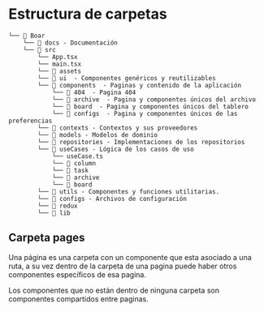 
# Estructura de carpetas

```
└── 📁 Boar
    └── 📁 docs - Documentación
    └── 📁 src
        └── App.tsx
        └── main.tsx
        └── 📁 assets 
        └── 📁 ui  - Componentes genéricos y reutilizables
        └── 📁 components  - Paginas y contenido de la aplicación
            └── 📁 404  - Pagina 404
            └── 📁 archive  - Pagina y componentes únicos del archivo
            └── 📁 board  - Pagina y componentes únicos del tablero
            └── 📁 configs  - Pagina y componentes únicos de las preferencias
        └── 📁 contexts - Contextos y sus proveedores
        └── 📁 models - Modelos de dominio
        └── 📁 repositories - Implementaciones de los repositorios
        └── 📁 useCases - Lógica de los casos de uso
            └── useCase.ts
            └── 📁 column
            └── 📁 task
            └── 📁 archive
            └── 📁 board
        └── 📁 utils - Componentes y funciones utilitarias.
        └── 📁 configs - Archivos de configuración 
        └── 📁 redux 
        └── 📁 lib  
```

## Carpeta pages

Una página es una carpeta con un componente que esta asociado a una ruta, a su vez dentro de la carpeta de una pagina puede haber otros componentes específicos de esa pagina. 

Los componentes que no están dentro de ninguna carpeta son componentes compartidos entre paginas.

